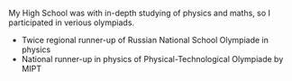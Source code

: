 My High School was with in-depth studying of physics and maths, so I participated in verious olympiads.
 - Twice regional runner-up of Russian National School Olympiade in physics
 - National runner-up in physics of Physical-Technological Olympiade by MIPT
